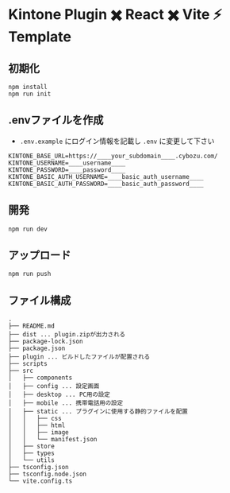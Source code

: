 # Kintone Plugin ✖️ React ✖️ Vite ⚡️ Template

## 初期化

```
npm install
npm run init
```

## .envファイルを作成

- `.env.example` にログイン情報を記載し `.env` に変更して下さい

```
KINTONE_BASE_URL=https://____your_subdomain____.cybozu.com/
KINTONE_USERNAME=____username____
KINTONE_PASSWORD=____password____
KINTONE_BASIC_AUTH_USERNAME=____basic_auth_username____
KINTONE_BASIC_AUTH_PASSWORD=____basic_auth_password____
```

## 開発

```
npm run dev
```

## アップロード

```
npm run push
```

## ファイル構成

```
.
├── README.md
├── dist ... plugin.zipが出力される
├── package-lock.json
├── package.json
├── plugin ... ビルドしたファイルが配置される
├── scripts
├── src
│   ├── components
│   ├── config ... 設定画面
│   ├── desktop ... PC用の設定
│   ├── mobile ... 携帯電話用の設定
│   ├── static ... プラグインに使用する静的ファイルを配置
│   │   ├── css
│   │   ├── html
│   │   ├── image
│   │   └── manifest.json
│   ├── store
│   ├── types
│   └── utils
├── tsconfig.json
├── tsconfig.node.json
└── vite.config.ts
```
